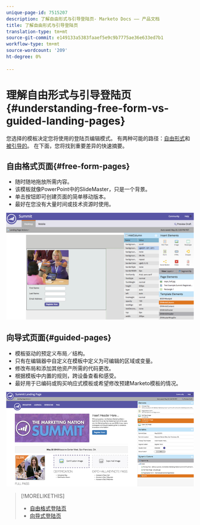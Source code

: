 ```yaml
---
unique-page-id: 7515207
description: 了解自由形式与引导登陆页- Marketo Docs —— 产品文档
title: 了解自由形式与引导登陆页
translation-type: tm+mt
source-git-commit: e149133a5383faaef5e9c9b7775ae36e633ed7b1
workflow-type: tm+mt
source-wordcount: '209'
ht-degree: 0%

---
```



# 理解自由形式与引导登陆页{#understanding-free-form-vs-guided-landing-pages}

您选择的模板决定您将使用的登陆页编辑模式。 有两种可能的路径：[自由形式](http://docs.marketo.com/display/docs/free-form+landing+pages)和[被引导的](http://docs.marketo.com/display/docs/guided+landing+pages)。 在下面，您将找到重要差异的快速摘要。

## 自由格式页面{#free-form-pages}

* 随时随地拖放所需内容。
* 该模板就像PowerPoint中的SlideMaster，只是一个背景。
* 单击按钮即可创建页面的简单移动版本。
* 最好在您没有大量时间或技术资源时使用。

![](assets/image2015-5-20-17-3a50-3a53.png)

## 向导式页面{#guided-pages}

* 模板驱动的预定义布局／结构。
* 只有在编辑器中自定义在模板中定义为可编辑的区域或变量。
* 修改布局和添加其他资产所需的代码更改。
* 根据模板中内置的规则，跨设备查看和感受。
* 最好用于已编码或购买响应式模板或希望修改预建Marketo模板的情况。

![](assets/two-1.png)

>[!MORELIKETHIS]
>
>* [自由格式登陆页](http://docs.marketo.com/display/public/DOCS/Free-Form+Landing+Pages)
>* [向导式登陆页](http://docs.marketo.com/display/DOCS/Guided+Landing+Pages)

>



